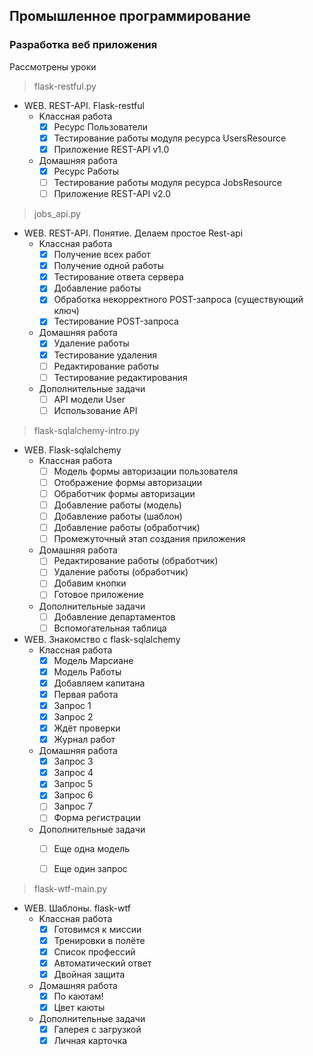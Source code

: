 ## Промышленное программирование
### Разработка веб приложения

Рассмотрены уроки

> flask-restful.py

* WEB. REST-API. Flask-restful
    * Kлассная работа
        - [x]    Ресурс Пользователи
        - [x]    Тестирование работы модуля ресурса UsersResource
        - [x]    Приложение REST-API v1.0
    * Домашняя работа
        - [x]    Ресурс Работы
        - [ ]    Тестирование работы модуля ресурса JobsResource
        - [ ]    Приложение REST-API v2.0

> jobs_api.py

* WEB. REST-API. Понятие. Делаем простое Rest-api 
    * Kлассная работа
        - [x]    Получение всех работ
        - [x]    Получение одной работы
        - [x]    Тестирование ответа сервера
        - [x]    Добавление работы
        - [x]    Обработка некорректного POST-запроса (существующий ключ)
        - [x]    Тестирование POST-запроса
    * Домашняя работа
        - [x]    Удаление работы
        - [x]    Тестирование удаления
        - [ ]    Редактирование работы
        - [ ]    Тестирование редактирования
    * Дополнительные задачи
        - [ ]    API модели User
        - [ ]    Использование API
    
> flask-sqlalchemy-intro.py

* WEB. Flask-sqlalchemy
    * Kлассная работа
        - [ ]    Модель формы авторизации пользователя
        - [ ]    Отображение формы авторизации
        - [ ]    Обработчик формы авторизации
        - [ ]    Добавление работы (модель)
        - [ ]    Добавление работы (шаблон)
        - [ ]    Добавление работы (обработчик)
        - [ ]    Промежуточный этап создания приложения
    * Домашняя работа
        - [ ]    Редактирование работы (обработчик)
        - [ ]    Удаление работы (обработчик)
        - [ ]    Добавим кнопки
        - [ ]    Готовое приложение
    * Дополнительные задачи
        - [ ]    Добавление департаментов
        - [ ]    Вспомогательная таблица

* WEB. Знакомство с flask-sqlalchemy
    * Kлассная работа
        - [x]    Модель Марсиане
        - [x]    Модель Работы
        - [x]    Добавляем капитана
        - [x]    Первая работа
        - [x]    Запрос 1
        - [x]    Запрос 2
        - [x]    Ждёт проверки
        - [x]    Журнал работ
    * Домашняя работа
        - [x]    Запрос 3
        - [x]    Запрос 4
        - [x]    Запрос 5
        - [x]    Запрос 6
        - [ ]    Запрос 7
        - [ ]    Форма регистрации
    * Дополнительные задачи
        - [ ]    Еще одна модель
        - [ ]    Еще один запрос


> flask-wtf-main.py

* WEB. Шаблоны. flask-wtf
    * Kлассная работа
        - [x]    Готовимся к миссии
        - [x]    Тренировки в полёте
        - [x]    Список профессий
        - [x]    Автоматический ответ
        - [x]    Двойная защита
    * Домашняя работа
        - [x]    По каютам!
        - [x]    Цвет каюты
    * Дополнительные задачи
        - [x]    Галерея с загрузкой
        - [x]    Личная карточка

